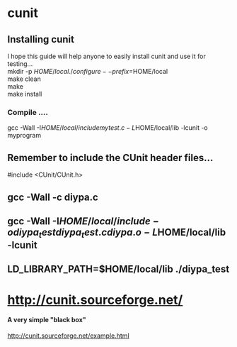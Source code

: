   # cunit

## Installing cunit    
I hope this guide will help anyone to easily install cunit and use it for testing...   
mkdir -p $HOME/local    
./configure --prefix=$HOME/local    
make clean    
make    
make install         
 
 ### Compile ....     
 gcc -Wall -I$HOME/local/include mytest.c -L$HOME/local/lib -lcunit -o myprogram     


## Remember to include the CUnit header files...    
#include <CUnit/CUnit.h>    


## gcc -Wall -c diypa.c    
## gcc -Wall -I$HOME/local/include -o diypa_test diypa_test.c diypa.o -L$HOME/local/lib -lcunit    
## LD_LIBRARY_PATH=$HOME/local/lib ./diypa_test    


# http://cunit.sourceforge.net/    



#### A very simple "black box"     
http://cunit.sourceforge.net/example.html     




 
